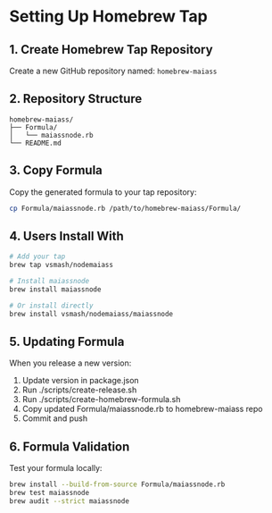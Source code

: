# Setting Up Homebrew Tap

## 1. Create Homebrew Tap Repository

Create a new GitHub repository named: `homebrew-maiass`

## 2. Repository Structure

```
homebrew-maiass/
├── Formula/
│   └── maiassnode.rb
└── README.md
```

## 3. Copy Formula

Copy the generated formula to your tap repository:

```bash
cp Formula/maiassnode.rb /path/to/homebrew-maiass/Formula/
```

## 4. Users Install With

```bash
# Add your tap
brew tap vsmash/nodemaiass

# Install maiassnode
brew install maiassnode

# Or install directly
brew install vsmash/nodemaiass/maiassnode
```

## 5. Updating Formula

When you release a new version:

1. Update version in package.json
2. Run ./scripts/create-release.sh
3. Run ./scripts/create-homebrew-formula.sh
4. Copy updated Formula/maiassnode.rb to homebrew-maiass repo
5. Commit and push

## 6. Formula Validation

Test your formula locally:

```bash
brew install --build-from-source Formula/maiassnode.rb
brew test maiassnode
brew audit --strict maiassnode
```
